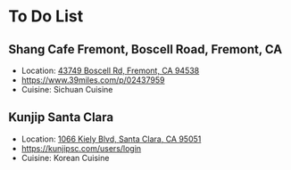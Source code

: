 # To Do List
## Shang Cafe Fremont, Boscell Road, Fremont, CA
- Location: [43749 Boscell Rd, Fremont, CA 94538](https://www.google.com/maps/place/Shang+Cafe+Fremont/@37.5001412,-121.9760371,17z/data=!3m1!4b1!4m5!3m4!1s0x808fc76c682b0deb:0xca655298014e3b05!8m2!3d37.5001733!4d-121.9738061)
- https://www.39miles.com/p/02437959
- Cuisine: Sichuan Cuisine

## Kunjip Santa Clara
- Location: [1066 Kiely Blvd, Santa Clara, CA 95051](https://www.google.com/maps/place/Kunjip/@37.3457881,-121.9809634,17z/data=!3m1!4b1!4m5!3m4!1s0x808fca6e7c69bf3b:0x4928c94688a8794e!8m2!3d37.3458572!4d-121.9787835)
- https://kunjipsc.com/users/login
- Cuisine: Korean Cuisine